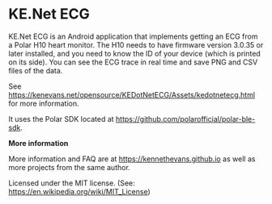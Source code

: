 # KE.Net ECG

KE.Net ECG is an Android application that implements getting an ECG from a Polar H10 heart monitor. The H10 needs to have firmware version 3.0.35 or later installed, and you need to know the ID of your device (which is printed on its side).  You can see the ECG trace in real time and save PNG and CSV files of the data.

See <https://kenevans.net/opensource/KEDotNetECG/Assets/kedotnetecg.html> for more information.

It uses the Polar SDK located at <https://github.com/polarofficial/polar-ble-sdk>.

**More information**

More information and FAQ are at <https://kennethevans.github.io> as well as more projects from the same author.

Licensed under the MIT license. (See: <https://en.wikipedia.org/wiki/MIT_License>)